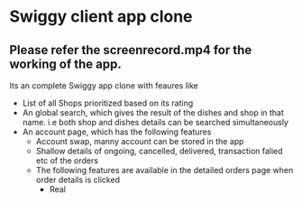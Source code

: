 # Swiggy client app clone

## Please refer the screenrecord.mp4 for the working of the app.


Its an complete Swiggy app clone with feaures like
* List of all Shops prioritized based on its rating
* An global search, which gives the result of the dishes and shop in that name. i.e both shop and dishes details can be searched simultaneously
* An account page, which has the following features
  * Account swap, manny account can be stored in the app
  * Shallow details of ongoing, cancelled, delivered, transaction falied etc of the orders
  * The following features are available in the detailed orders page when order details is clicked
    * Real
